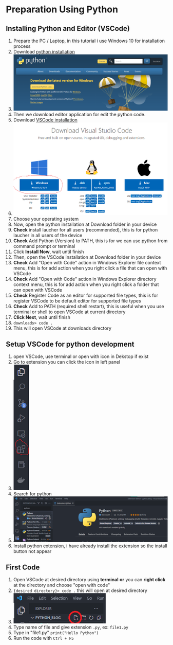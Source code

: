 # Preparation Using Python
## Installing Python and Editor (VSCode)

1. Prepare the PC / Laptop, in this tutorial i use Windows 10 for installation process
2. Download [python installation](https://www.python.org/ "Python")
3. ![Download button](img/page_python_download.png "Download button")
4. Then we download editor application for edit the python code.
5. Download [VSCode installation](https://code.visualstudio.com/download "VSCode")
6. ![VSCode download](img/page_vscode_download.png "VSCode Download")
7. Choose your operating system
8. Now, open the python installation at Download folder in your device
9. **Check** install laucher for all users (recommended), this is for python laucher in all users of the device
10. **Check** Add Python {Version} to PATH, this is for we can use python from command prompt or terminal
11. Click **Install Now**, wait until finish
12. Then, open the VSCode installation at Download folder in your device
13. **Check** Add "Open with Code" action in Windows Explorer file context menu, this is for add action when you right click a file that can open with VSCode
14. **Check** Add "Open with Code" action in Windows Explorer directory context menu, this is for add action when you right click a folder that can open with VSCode
15. **Check** Register Code as an editor for supported file types, this is for register VSCode to be default editor for supported file types
16. **Check** Add to PATH (required shell restart), this is useful when you use terminal or shell to open VSCode at current directory 
17. **Click Next**, wait until finish
18. `downloads> code .`
19. This will open VSCode at downloads directory

## Setup VSCode for python development
1. open VSCode, use terminal or open with icon in Dekstop if exist
2. Go to extension you can click the icon in left panel
3. ![Extension Button](img/extension_button.png "Extension button")
4. Search for python
5. ![Python extension](img/python_extension.png "Python extension")
6. Install python extension, i have already install the extension so the install button not appear

## First Code
1. Open VSCode at desired directory using **terminal** **or** you can **right click** at the directory and choose "open with code"
2. `{desired directory}> code .` this will open at desired directory
3. ![New File](img/new_file.png "New File")
4. Type name of file and give extension `.py`, ex: `file1.py`
5. Type in "file1.py" `print("Hello Python")`
6. Run the code with `Ctrl + F5`
